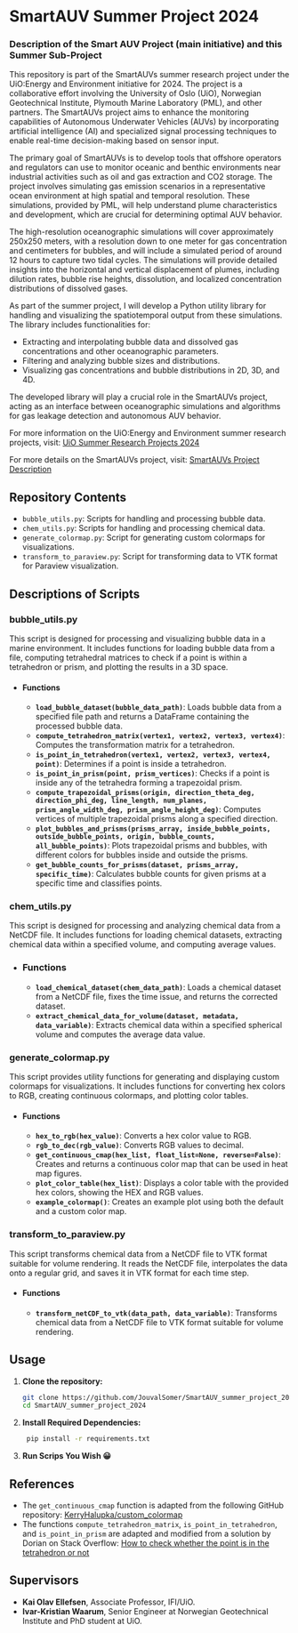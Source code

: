 # SmartAUV Summer Project 2024


### Description of the Smart AUV Project (main initiative) and this Summer Sub-Project

This repository is part of the SmartAUVs summer research project under the UiO:Energy and Environment initiative for 2024. The project is a collaborative effort involving the University of Oslo (UiO), Norwegian Geotechnical Institute, Plymouth Marine Laboratory (PML), and other partners. The SmartAUVs project aims to enhance the monitoring capabilities of Autonomous Underwater Vehicles (AUVs) by incorporating artificial intelligence (AI) and specialized signal processing techniques to enable real-time decision-making based on sensor input.

The primary goal of SmartAUVs is to develop tools that offshore operators and regulators can use to monitor oceanic and benthic environments near industrial activities such as oil and gas extraction and CO2 storage. The project involves simulating gas emission scenarios in a representative ocean environment at high spatial and temporal resolution. These simulations, provided by PML, will help understand plume characteristics and development, which are crucial for determining optimal AUV behavior.

The high-resolution oceanographic simulations will cover approximately 250x250 meters, with a resolution down to one meter for gas concentration and centimeters for bubbles, and will include a simulated period of around 12 hours to capture two tidal cycles. The simulations will provide detailed insights into the horizontal and vertical displacement of plumes, including dilution rates, bubble rise heights, dissolution, and localized concentration distributions of dissolved gases.

As part of the summer project, I will develop a Python utility library for handling and visualizing the spatiotemporal output from these simulations. The library includes functionalities for:

- Extracting and interpolating bubble data and dissolved gas concentrations and other oceanographic parameters.
- Filtering and analyzing bubble sizes and distributions.
- Visualizing gas concentrations and bubble distributions in 2D, 3D, and 4D.

The developed library will play a crucial role in the SmartAUVs project, acting as an interface between oceanographic simulations and algorithms for gas leakage detection and autonomous AUV behavior.

For more information on the UiO:Energy and Environment summer research projects, visit: [UiO Summer Research Projects 2024](https://www.uio.no/english/research/strategic-research-areas/uio-energy-and-environment/funding/summer-research-projects-2024/Summerprojects.html)

For more details on the SmartAUVs project, visit: [SmartAUVs Project Description](https://prosjektbanken.forskningsradet.no/project/FORISS/333872)


## Repository Contents

- `bubble_utils.py`: Scripts for handling and processing bubble data.
- `chem_utils.py`: Scripts for handling and processing chemical data.
- `generate_colormap.py`: Script for generating custom colormaps for visualizations.
- `transform_to_paraview.py`: Script for transforming data to VTK format for Paraview visualization.

## Descriptions of Scripts

### bubble_utils.py

This script is designed for processing and visualizing bubble data in a marine environment. It includes functions for loading bubble data from a file, computing tetrahedral matrices to check if a point is within a tetrahedron or prism, and plotting the results in a 3D space.

- #### Functions

    - **`load_bubble_dataset(bubble_data_path)`**: Loads bubble data from a specified file path and returns a DataFrame containing the processed bubble data.
    - **`compute_tetrahedron_matrix(vertex1, vertex2, vertex3, vertex4)`**: Computes the transformation matrix for a tetrahedron.
    - **`is_point_in_tetrahedron(vertex1, vertex2, vertex3, vertex4, point)`**: Determines if a point is inside a tetrahedron.
    - **`is_point_in_prism(point, prism_vertices)`**: Checks if a point is inside any of the tetrahedra forming a trapezoidal prism.
    - **`compute_trapezoidal_prisms(origin, direction_theta_deg, direction_phi_deg, line_length, num_planes, prism_angle_width_deg, prism_angle_height_deg)`**: Computes vertices of multiple trapezoidal prisms along a specified direction.
    - **`plot_bubbles_and_prisms(prisms_array, inside_bubble_points, outside_bubble_points, origin, bubble_counts, all_bubble_points)`**: Plots trapezoidal prisms and bubbles, with different colors for bubbles inside and outside the prisms.
    - **`get_bubble_counts_for_prisms(dataset, prisms_array, specific_time)`**: Calculates bubble counts for given prisms at a specific time and classifies points.


### chem_utils.py

This script is designed for processing and analyzing chemical data from a NetCDF file. It includes functions for loading chemical datasets, extracting chemical data within a specified volume, and computing average values.

- ### Functions

    - **`load_chemical_dataset(chem_data_path)`**: Loads a chemical dataset from a NetCDF file, fixes the time issue, and returns the corrected dataset.
    - **`extract_chemical_data_for_volume(dataset, metadata, data_variable)`**: Extracts chemical data within a specified spherical volume and computes the average data value.

### generate_colormap.py

This script provides utility functions for generating and displaying custom colormaps for visualizations. It includes functions for converting hex colors to RGB, creating continuous colormaps, and plotting color tables.

- #### Functions

    - **`hex_to_rgb(hex_value)`**: Converts a hex color value to RGB.
    - **`rgb_to_dec(rgb_value)`**: Converts RGB values to decimal.
    - **`get_continuous_cmap(hex_list, float_list=None, reverse=False)`**: Creates and returns a continuous color map that can be used in heat map figures.
    - **`plot_color_table(hex_list)`**: Displays a color table with the provided hex colors, showing the HEX and RGB values.
    - **`example_colormap()`**: Creates an example plot using both the default and a custom color map.


### transform_to_paraview.py

This script transforms chemical data from a NetCDF file to VTK format suitable for volume rendering. It reads the NetCDF file, interpolates the data onto a regular grid, and saves it in VTK format for each time step.

- #### Functions

    - **`transform_netCDF_to_vtk(data_path, data_variable)`**: Transforms chemical data from a NetCDF file to VTK format suitable for volume rendering.


## Usage

1. **Clone the repository:**
   ```sh
   git clone https://github.com/JouvalSomer/SmartAUV_summer_project_2024.git
   cd SmartAUV_summer_project_2024
   ```
2. **Install Required Dependencies:**
   ```sh
    pip install -r requirements.txt
   ```
3. **Run Scrips You Wish :grinning:**

## References

- The `get_continuous_cmap` function is adapted from the following GitHub repository: [KerryHalupka/custom_colormap](https://github.com/KerryHalupka/custom_colormap)
- The functions `compute_tetrahedron_matrix`, `is_point_in_tetrahedron`, and `is_point_in_prism` are adapted and modified from a solution by Dorian on Stack Overflow: [How to check whether the point is in the tetrahedron or not](https://stackoverflow.com/questions/25179693/how-to-check-whether-the-point-is-in-the-tetrahedron-or-not)

## Supervisors

- **Kai Olav Ellefsen**, Associate Professor, IFI/UiO.
- **Ivar-Kristian Waarum**, Senior Engineer at Norwegian Geotechnical Institute and PhD student at UiO.
